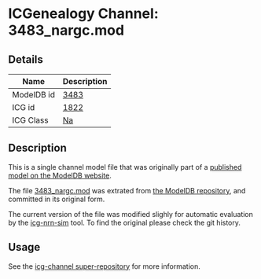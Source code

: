 # ICGenealogy Channel: 3483\_nargc.mod

## Details

Name | Description
---- | -----------
ModelDB id | [3483](http://senselab.med.yale.edu/ModelDB/ShowModel.cshtml?model=3483)
ICG id | [1822](http://icg.neurotheory.ox.ac.uk/channels/2/1822)
ICG Class | [Na](http://icg.neurotheory.ox.ac.uk/channels/2)

## Description

This is a single channel model file that was originally part of a [published model on the ModelDB website](http://senselab.med.yale.edu/mModelDB/ShowModel.cshtml?model=3483).


The file [3483\_nargc.mod](3483_nargc.mod) was extrated from [the ModelDB repository](http://senselab.med.yale.edu/ModelDB/ShowModel.cshtml?model=3483), and committed in its original form.

The current version of the file was modified slighly for automatic evaluation by the [icg-nrn-sim](https://github.com/icgenealogy/icg-nrn-sim) tool. To find the original please check the git history.


## Usage

See the [icg-channel super-repository](https://github.com/icgenealogy/icg-channels) for more information.